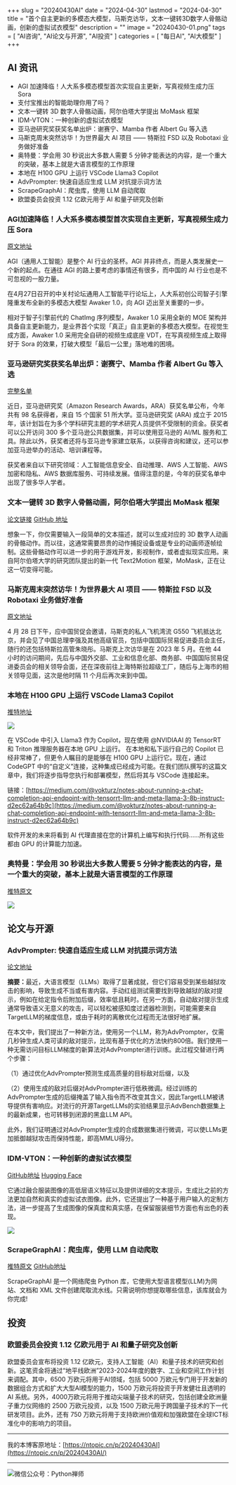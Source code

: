 +++
slug = "20240430AI"
date = "2024-04-30"
lastmod = "2024-04-30"
title = "首个自主更新的多模态大模型，马斯克访华，文本一键转3D数字人骨骼动画，创新的虚拟试衣模型"
description = ""
image = "20240430-01.png"
tags = [ "AI咨询", "AI论文与开源", "AI投资" ]
categories = [ "每日AI", "AI大模型" ]
+++

## AI 资讯
+ AGI 加速降临！人大系多模态模型首次实现自主更新，写真视频生成力压 Sora
+ 支付宝推出的智能助理你用了吗？
+ 文本一键转 3D 数字人骨骼动画，阿尔伯塔大学提出 MoMask 框架
+ IDM-VTON：一种创新的虚拟试衣模型
+ 亚马逊研究奖获奖名单出炉：谢赛宁、Mamba 作者 Albert Gu 等入选
+ 马斯克周末突然访华！为世界最大 AI 项目 —— 特斯拉 FSD 以及 Robotaxi 业务做好准备
+ 奥特曼：学会用 30 秒说出大多数人需要 5 分钟才能表达的内容，是一个重大的突破，基本上就是大语言模型的工作原理
+ 本地在 H100 GPU 上运行 VSCode Llama3 Copilot
+ AdvPrompter: 快速自适应生成 LLM 对抗提示词方法
+ ScrapeGraphAI：爬虫库，使用 LLM 自动爬取
+ 欧盟委员会投资 1.12 亿欧元用于 AI 和量子研究及创新

### AGI加速降临！人大系多模态模型首次实现自主更新，写真视频生成力压 Sora
[原文地址](https://www.ifanr.com/1583512)

AGI（通用人工智能）是整个 AI 行业的圣杯。AGI 并非终点，而是人类发展史一个新的起点。在通往 AGI 的路上要考虑的事情还有很多，而中国的 AI 行业也是不可忽视的一股力量。

在4月27日召开的中关村论坛通用人工智能平行论坛上，人大系初创公司智子引擎隆重发布全新的多模态大模型 Awaker 1.0，向 AGI 迈出至关重要的一步。

相对于智子引擎前代的 ChatImg 序列模型，Awaker 1.0 采用全新的 MOE 架构并具备自主更新能力，是业界首个实现「真正」自主更新的多模态大模型。在视觉生成方面，Awaker 1.0 采用完全自研的视频生成底座 VDT，在写真视频生成上取得好于 Sora 的效果，打破大模型「最后一公里」落地难的困境。

### 亚马逊研究奖获奖名单出炉：谢赛宁、Mamba 作者 Albert Gu 等入选
[完整名单](https://www.amazon.science/research-awards/program-updates/99-amazon-research-awards-recipients-announced)

近日，亚马逊研究奖（Amazon Research Awards，ARA）获奖名单公布，今年共有 98 名获得者，来自 15 个国家 51 所大学。亚马逊研究奖 (ARA) 成立于 2015 年，该计划旨在为多个学科研究主题的学术研究人员提供不受限制的资金。获奖者可以公开访问 300 多个亚马逊公共数据集，并可以使用亚马逊的 AI/ML 服务和工具。除此以外，获奖者还将与亚马逊专家建立联系，以获得咨询和建议，还可以参加亚马逊举办的活动、培训课程等。

获奖者来自以下研究领域：人工智能信息安全、自动推理、AWS 人工智能、AWS 加密和隐私、AWS 数据库服务、可持续发展。值得注意的是，今年的获奖名单中出现了很多华人学者。

### 文本一键转 3D 数字人骨骼动画，阿尔伯塔大学提出 MoMask 框架
[论文链接](https://arxiv.org/abs/2312.00063)   [GitHub 地址](https://github.com/EricGuo5513/momask-codes)

想象一下，你仅需要输入一段简单的文本描述，就可以生成对应的 3D 数字人动画的骨骼动作。而以往，这通常需要昂贵的动作捕捉设备或是专业的动画师逐帧绘制。这些骨骼动作可以进一步的用于游戏开发，影视制作，或者虚拟现实应用。来自阿尔伯塔大学的研究团队提出的新一代 Text2Motion 框架，MoMask，正在让这一切变得可能。

### 马斯克周末突然访华！为世界最大 AI 项目 —— 特斯拉 FSD 以及 Robotaxi 业务做好准备
[原文地址](https://mp.weixin.qq.com/s/3XyfNbHHeuEzpPddzNV0HA)

4 月 28 日下午，应中国贸促会邀请，马斯克的私人飞机湾流 G550 飞机抵达北京，并会见了中国总理李强及其他高级官员，包括中国国际贸易促进委员会主任，随行的还包括特斯拉高管朱晓彤。马斯克上次访华是在 2023 年 5 月。在他 44 小时的访问期间，先后与中国外交部、工业和信息化部、商务部、中国国际贸易促进委员会的相关领导会面，还在深夜前往上海特斯拉超级工厂，随后与上海市的相关领导见面，这次是他时隔 11 个月后再次来到中国。

### 本地在 H100 GPU 上运行 VSCode Llama3 Copilot
[推特地址](https://twitter.com/dani_avila7/status/1784685190000070819)

![](20240430-01.png)

在 VSCode 中引入 Llama3 作为 Copilot，现在使用 @NVIDIAAI 的 TensorRT 和 Triton 推理服务器在本地 GPU 上运行。
在本地和私下运行自己的 Copilot 已经非常棒了，但更令人瞩目的是能够在 H100 GPU 上运行它。现在，通过 CodeGPT 中的“自定义”连接，这种集成已经成为可能。在我们团队撰写的这篇文章中，我们将逐步指导您执行和部署模型，然后将其与 VSCode 连接起来。

链接：[https://medium.com/@vokturz/notes-about-running-a-chat-completion-api-endpoint-with-tensorrt-llm-and-meta-llama-3-8b-instruct-d2ec62a64b9c](https://medium.com/@vokturz/notes-about-running-a-chat-completion-api-endpoint-with-tensorrt-llm-and-meta-llama-3-8b-instruct-d2ec62a64b9c)

软件开发的未来将看到 AI 代理直接在您的计算机上编写和执行代码……所有这些都由 GPU 的计算能力加速。

### 奥特曼：学会用 30 秒说出大多数人需要 5 分钟才能表达的内容，是一个重大的突破，基本上就是大语言模型的工作原理
[推特原文](https://twitter.com/sama/status/1784643737525837935)

![](20240430-02.png)

## 论文与开源
### AdvPrompter: 快速自适应生成 LLM 对抗提示词方法
[论文地址](https://arxiv.org/abs/2404.16873)

<b>摘要：</b>最近，大语言模型（LLMs）取得了显著成就，但它们容易受到某些越狱攻击的影响，导致生成不当或有害内容。手动红组测试需要找到导致越狱的敌对提示，例如在给定指令后附加后缀，效率低且耗时。在另一方面，自动敌对提示生成通常导致语义无意义的攻击，可以轻松被感知度过滤器检测到，可能需要来自TargetLLM的梯度信息，或由于耗时的离散优化过程而无法很好地扩展。

在本文中，我们提出了一种新方法，使用另一个LLM，称为AdvPrompter，仅需几秒钟生成人类可读的敌对提示，比现有基于优化的方法快约800倍。我们使用一种无需访问目标LLM梯度的新算法对AdvPrompter进行训练。此过程交替进行两个步骤：

（1）通过优化AdvPrompter预测生成高质量的目标敌对后缀，以及

（2）使用生成的敌对后缀对AdvPrompter进行低秩微调。经过训练的AdvPrompter生成的后缀掩盖了输入指令而不改变其含义，因此TargetLLM被诱导提供有害响应。对流行的开源TargetLLMs的实验结果显示AdvBench数据集上的最新成果，也可转移到闭源的黑盒LLM API。

此外，我们证明通过对AdvPrompter生成的合成数据集进行微调，可以使LLMs更加抵御越狱攻击而保持性能，即高MMLU得分。

### IDM-VTON：一种创新的虚拟试衣模型
[GitHub地址](https://github.com/yisol/IDM-VTON)  [Hugging Face](https://huggingface.co/spaces/yisol/IDM-VTON)

它通过融合服装图像的高低层语义特征以及提供详细的文本提示，生成比之前的方法更加自然和真实的虚拟试衣图像。此外，它还提出了一种基于用户输入的定制方法，进一步提高了生成图像的保真度和真实感，在保留服装细节方面也有出色的表现。

![](20240430-03.png)


### ScrapeGraphAI：爬虫库，使用 LLM 自动爬取
[推特原文](https://twitter.com/LangChainAI/status/1784590140444176592)  [GitHub地址](https://github.com/VinciGit00/Scrapegraph-ai)

ScrapeGraphAI 是一个网络爬虫 Python 库，它使用大型语言模型(LLM)为网站、文档和 XML 文件创建爬取流水线。只需说明你想提取哪些信息，该库就会为你完成!

## 投资
### 欧盟委员会投资 1.12 亿欧元用于 AI 和量子研究及创新

欧盟委员会宣布将投资 1.12 亿欧元，支持人工智能（AI）和量子技术的研究和创新。这笔资金将通过“地平线欧洲”2023-2024年度的数字、工业和空间工作计划来调配。其中，6500 万欧元将用于AI领域，包括 5000 万欧元专门用于开发新的数据组合方式和扩大大型AI模型的能力，1500 万欧元将投资于开发健壮且透明的 AI 系统。另外，4000万欧元将用于推动尖端量子技术的研究，包括创建全欧洲量子重力仪网络的 2500 万欧元投资，以及 1500 万欧元用于跨国量子技术的下一代研发项目。此外，还有 750 万欧元将用于支持欧洲价值观和加强欧盟在全球ICT标准化中的影响力的项目。

---
我的本博客原地址：[https://ntopic.cn/p/20240430AI](https://ntopic.cn/p/20240430AI/)

---

![微信公众号：Python禅师](https://ntopic.cn/PythonCS/LOGO12.png)
